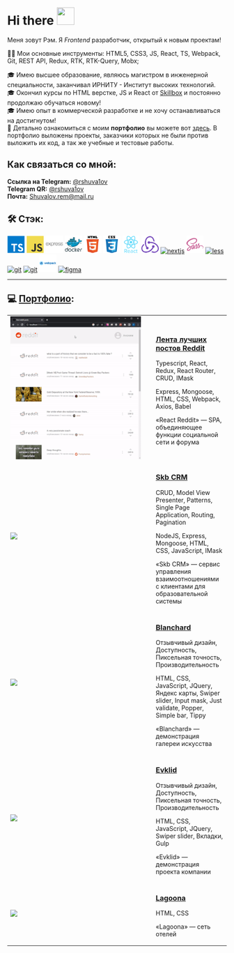 # Hi there <img src="https://media.giphy.com/media/hvRJCLFzcasrR4ia7z/giphy.gif" width="40" height="40">

Меня зовут Рэм. Я _Frontend_ разработчик, открытый к новым проектам!

👩‍💻 Мои основные инструменты: HTML5, CSS3, JS, React, TS, Webpack, Git, REST API, Redux, RTK, RTK-Query, Mobx;

🎓 Имею высшее образование, являюсь магистром в инженерной специальности, заканчивал ИРНИТУ - Институт высоких технологий.  
🎓 Окончил курсы по HTML верстке, JS и React от [Skillbox](https://skillbox.ru/) и постоянно продолжаю обучаться новому!  
🎓 Имею опыт в коммерческой разработке и не хочу останавливаться на достигнутом!  
👜 Детально ознакомиться с моим **портфолио** вы можете вот [здесь](https://github.com/rshuva1ov?tab=repositories). В портфолио выложены проекты, заказчики которых не были против выложить их код, а так же учебные и тестовые работы.

## Как связаться со мной:

**Ссылка на Telegram:** [@rshuva1ov](https://t.me/rshuva1ov/)  
**Telegram QR:** [@rshuva1ov](https://user-images.githubusercontent.com/102639623/173983628-a42a5093-2bc4-4f37-9b08-9c9e82f47a4c.png)  
**Почта:** Shuvalov.rem@mail.ru

## 🛠 Стэк:

<p align="left">
<!-- TypeScript -->
<a href="https://www.typescriptlang.org/" target="_blank" rel="noreferrer"><img src="https://raw.githubusercontent.com/devicons/devicon/master/icons/typescript/typescript-original.svg" alt="typescript" height="40"/></a>
<!-- JavaScript -->
<a href="https://developer.mozilla.org/en-US/docs/Web/JavaScript" target="_blank" rel="noreferrer"><img src="https://raw.githubusercontent.com/devicons/devicon/master/icons/javascript/javascript-original.svg" alt="javascript" height="40"/></a>
<!-- Express -->
<a href="https://expressjs.com" target="_blank" rel="noreferrer"> <img src="https://raw.githubusercontent.com/devicons/devicon/master/icons/express/express-original-wordmark.svg" alt="express" height="40"/></a>
<!-- Docker -->
<a href="https://www.docker.com/" target="_blank" rel="noreferrer"> <img src="https://raw.githubusercontent.com/devicons/devicon/master/icons/docker/docker-original-wordmark.svg" alt="docker" height="40"/></a>
<!-- HTML -->
<a href="https://www.w3.org/html/" target="_blank" rel="noreferrer"> <img src="https://raw.githubusercontent.com/devicons/devicon/master/icons/html5/html5-original-wordmark.svg" alt="html5" height="40"/></a>
<!-- CSS -->
<a href="https://www.w3schools.com/css/" target="_blank" rel="noreferrer"><img src="https://raw.githubusercontent.com/devicons/devicon/master/icons/css3/css3-original-wordmark.svg" alt="css3" height="40"/></a>
<!-- React -->
<a href="https://reactjs.org/" target="_blank" rel="noreferrer"> <img src="https://raw.githubusercontent.com/devicons/devicon/master/icons/react/react-original-wordmark.svg" alt="react" height="40"/></a>
<!-- Redux -->
<a href="https://redux.js.org" target="_blank" rel="noreferrer"> <img src="https://raw.githubusercontent.com/devicons/devicon/master/icons/redux/redux-original.svg" alt="redux" height="40"/></a>
<!-- Next -->
<a href="https://nextjs.org/" target="_blank" rel="noreferrer"> <img src="https://cdn.worldvectorlogo.com/logos/nextjs-2.svg" alt="nextjs" height="40"/></a>
<!-- Sass -->
<a href="https://sass-lang.com" target="_blank" rel="noreferrer"> <img src="https://raw.githubusercontent.com/devicons/devicon/master/icons/sass/sass-original.svg" alt="sass" height="40"/></a>
<!-- Less -->
<a href="https://lesscss.org/" target="_blank" rel="noreferrer"> <img src="https://www.vectorlogo.zone/logos/lesscss/lesscss-ar21.svg" alt="less" height="40"/></a>
<!-- Git -->
<a href="https://git-scm.com" target="_blank" rel="noreferrer"> <img src="https://www.vectorlogo.zone/logos/git-scm/git-scm-icon.svg" alt="git" height="40"/></a>
<!-- GitLab -->
<a href="https://about.gitlab.com" target="_blank" rel="noreferrer"> <img src="https://www.vectorlogo.zone/logos/gitlab/gitlab-ar21.svg" alt="git" height="40"/></a>
<!-- Webpack -->
<a href="https://webpack.js.org" target="_blank" rel="noreferrer"> <img src="https://raw.githubusercontent.com/devicons/devicon/d00d0969292a6569d45b06d3f350f463a0107b0d/icons/webpack/webpack-original-wordmark.svg" alt="webpack" height="40"/></a>
<!-- Figma -->
<a href="https://www.figma.com/" target="_blank" rel="noreferrer"> <img src="https://www.vectorlogo.zone/logos/figma/figma-icon.svg" alt="figma" height="40"/></a>
</p>
<hr>

## 💻 [Портфолио](https://github.com/rshuva1ov?tab=repositories):

<table>
<tr>
<td width="320px">
<a href="https://github.com/rshuva1ov/react-reddit" title="Открыть репозиторий">
<img src="assets/reddit.gif" width="300px" />
</a>
</td>
<td>
<h3><a href="https://github.com/rshuva1ov/react-reddit" title="Открыть репозиторий">Лента лучших постов Reddit</a></h3>
<p>Typescript, React, Redux, React Router, CRUD, IMask</p>
<p>Express, Mongoose, HTML, CSS, Webpack, Axios, Babel</p>
<p>«React Reddit» — SPA, объединяющее функции социальной сети и форума</p>
</td>
</tr>
<tr>
<td width="320px">
<a href="https://github.com/rshuva1ov/CRM" title="Открыть репозиторий">
<img src="assets/skb-crm.gif" width="300px" />
</a>
</td>
<td>
<h3><a href="https://github.com/rshuva1ov/CRM" title="Открыть репозиторий">Skb CRM</a></h3>
<p>CRUD, Model View Presenter, Patterns, Single Page Application, Routing, Pagination</p>
<p>NodeJS, Express, Mongoose, HTML, CSS, JavaScript, IMask</p>
<p>«Skb CRM» — сервис управления взаимоотношениями с клиентами для образовательной системы</p>
</td>
</tr>
<td width="320px">
<a href="https://github.com/rshuva1ov/Blanchard-gallery-landing" title="Посмотреть демонстрацию проекта">
<img src="assets/blanchard.gif" width="300px" />
</a>
</td>
<td>
<h3><a href="https://github.com/rshuva1ov/Blanchard-gallery-landing" title="Открыть репозиторий">Blanchard</a></h3>
<p>Отзывчивый дизайн, Доступность, Пиксельная точность, Производительность</p>
<p>HTML, CSS, JavaScript, JQuery, Яндекс карты, Swiper slider, Input mask, Just validate, Popper, Simple bar, Tippy</p>
<p>«Blanchard» — демонстрация галереи искусства</p>
</td>

<tr>
<td width="320px">
<a href="https://github.com/rshuva1ov/Evklid-landing" title="Посмотреть демонстрацию проекта">
<img src="assets/evklid.gif" width="300px" />
</a>
</td>
<td>
<h3><a href="https://github.com/rshuva1ov/Evklid-landing" title="Открыть репозиторий">Evklid</a></h3>
<p>Отзывчивый дизайн, Доступность, Пиксельная точность, Производительность</p>
<p>HTML, CSS, JavaScript, JQuery, Swiper slider, Вкладки, Gulp</p>
<p>«Evklid» — демонстрация проекта компании</p>
</td>
</tr>
<tr>
<td width="320px">
<a href="https://github.com/rshuva1ov/lagoona-landing" title="Посмотреть демонстрацию проекта">
<img src="assets/lagoona.gif" width="300px" />
</a>
</td>
<td>
<h3><a href="https://github.com/rshuva1ov/lagoona-landing" title="Открыть репозиторий">Lagoona</a></h3>
<p>HTML, CSS</p>
<p>«Lagoona» — сеть отелей</p>
</td>
</tr>
</table>
